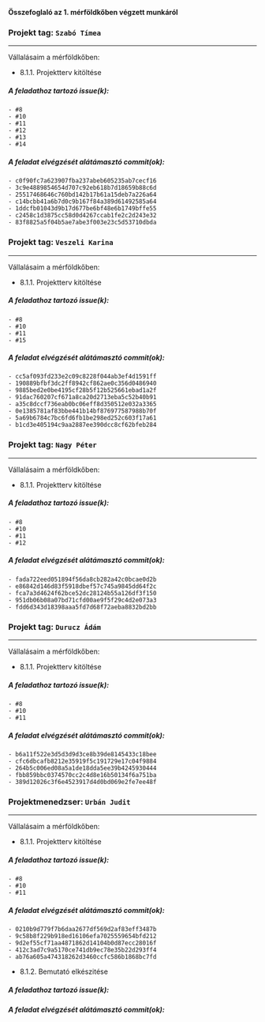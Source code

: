**Összefoglaló az 1. mérföldkőben végzett munkáról**


### Projekt tag: `Szabó Tímea`

___

Vállalásaim a mérföldkőben:


- 8.1.1. Projektterv kitöltése

##### A feladathoz tartozó issue(k):

    - #8
    - #10
    - #11
    - #12
    - #13
    - #14




##### A feladat elvégzését alátámasztó commit(ok):

    - c0f90fc7a623907fba237abeb605235ab7cecf16
    - 3c9e4889854654d707c92eb618b7d18659b88c6d
    - 25517468646c760bd142b17b61a15deb7a226a64   
    - c14bcbb41a6b7d0c9b167f84a389d61492585a64
    - 1ddcfb01043d9b17d677be6bf48e6b1749bffe55
    - c2458c1d3875cc58d0d4267ccab1fe2c2d243e32
    - 83f8825a5f04b5ae7abe3f003e23c5d53710dbda



### Projekt tag: `Veszeli Karina`

___

Vállalásaim a mérföldkőben:


- 8.1.1. Projektterv kitöltése

##### A feladathoz tartozó issue(k):

    - #8
    - #10
    - #11
    - #15




##### A feladat elvégzését alátámasztó commit(ok):

    - cc5af093fd233e2c09c8228f044ab3ef4d1591ff
    - 190889bfbf3dc2ff8942cf862ae0c356d0486940
    - 9885bed2e0be4195cf28b5f12b525661ebad1a2f
    - 91dac760207cf671a8ca20d2713eba5c52b40b91
    - a35c8dccf736eab0bc06eff8d350512e032a3365
    - 0e1385781af83bbe441b14bf876977587988b70f
    - 5a69b6784c7bc6fd6fb1be298ed252c603f17a61
    - b1cd3e405194c9aa2887ee390dcc8cf62bfeb284



### Projekt tag: `Nagy Péter`

___

Vállalásaim a mérföldkőben:


- 8.1.1. Projektterv kitöltése

##### A feladathoz tartozó issue(k):

    - #8
    - #10
    - #11
    - #12


##### A feladat elvégzését alátámasztó commit(ok):

    - fada722eed051894f56da8cb282a42c0bcae0d2b
    - e86842d146d83f5918dbef57c745a9845dd64f2c
    - fca7a3d4624f62bce52dc28124b55a126df3f150
    - 951db06b08a07bd71cfd00ae9f5f29c4d2e073a3
    - fdd6d343d18398aaa5fd7d68f72aeba8832bd2bb



### Projekt tag: `Durucz Ádám`

___

Vállalásaim a mérföldkőben:


- 8.1.1. Projektterv kitöltése

##### A feladathoz tartozó issue(k):

    - #8
    - #10
    - #11


##### A feladat elvégzését alátámasztó commit(ok):

    - b6a11f522e3d5d3d9d3ce8b39de8145433c18bee
    - cfc6dbcafb8212e35919f5c191729e17c04f9884
    - 264b5c006ed08a5a1de18dda5ee39b4245930444
    - fbb859bbc0374570cc2c4d8e16b50134f6a751ba
    - 389d12026c3f6e4523917d4d0bd069e2fe7ee48f



### Projektmenedzser: `Urbán Judit`

___

Vállalásaim a mérföldkőben:

    
- 8.1.1. Projektterv kitöltése

##### A feladathoz tartozó issue(k):

    - #8
    - #10
    - #11


##### A feladat elvégzését alátámasztó commit(ok):

    - 0210b9d779f7b6daa2677df569d2af83eff3487b
    - 9c58b8f229b918ed16106efa7025559654bfd212
    - 9d2ef55cf71aa4871862d14104b0d87ecc28016f
    - 412c3ad7c9a5170ce741db9ec78e35b22d293ff4
    - ab76a605a474318262d3460ccfc586b1868bc7fd


- 8.1.2. Bemutató elkészitése

##### A feladathoz tartozó issue(k):

   

##### A feladat elvégzését alátámasztó commit(ok):

